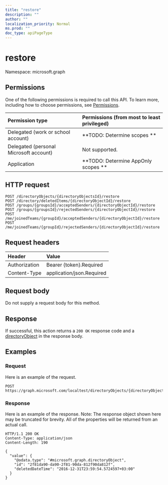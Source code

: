 ```yaml
---
title: "restore"
description: ""
author: ""
localization_priority: Normal
ms.prod: ""
doc_type: apiPageType
---
```


# restore

Namespace: microsoft.graph



## Permissions
One of the following permissions is required to call this API. To learn more, including how to choose permissions, see [Permissions](/concepts/permissions-reference.md).

|Permission type|Permissions (from most to least privileged)|
|:---|:---|
|Delegated (work or school account)|**TODO: Determine scopes **|
|Delegated (personal Microsoft account)|Not supported.|
|Application|**TODO: Determine AppOnly scopes **|

## HTTP request
<!-- {
  "blockType": "ignored"
}
-->
``` http
POST /directoryObjects/{directoryObjectsId}/restore
POST /directory/deletedItems/{directoryObjectId}/restore
POST /groups/{groupsId}/acceptedSenders/{directoryObjectId}/restore
POST /groups/{groupsId}/rejectedSenders/{directoryObjectId}/restore
POST /me/joinedTeams/{groupId}/acceptedSenders/{directoryObjectId}/restore
POST /me/joinedTeams/{groupId}/rejectedSenders/{directoryObjectId}/restore
```

## Request headers
|Header|Value|
|:---|:---|
|Authorization|Bearer {token}.Required|
|Content-Type|application/json.Required|

## Request body
Do not supply a request body for this method.

## Response
If successful, this action returns a `200 OK` response code and a [directoryObject](../resources/directoryobject.md) in the response body.

## Examples

### Request
Here is an example of the request.
<!-- {
  "blockType": "request",
  "name": "directoryobject_restore"
}
-->
``` http
POST https://graph.microsoft.com/localtest/directoryObjects/{directoryObjectsId}/restore
```

### Response
Here is an example of the response. Note: The response object shown here may be truncated for brevity. All of the properties will be returned from an actual call.
<!-- {
  "blockType": "response",
  "truncated": true,
  "@odata.type": "microsoft.graph.directoryobject"
}
-->
``` http
HTTP/1.1 200 OK
Content-Type: application/json
Content-Length: 190

{
  "value": {
    "@odata.type": "#microsoft.graph.directoryObject",
    "id": "2f81da90-da90-2f81-90da-812f90da812f",
    "deletedDateTime": "2016-12-31T23:59:54.5724597+03:00"
  }
}
```

